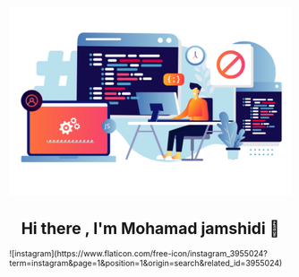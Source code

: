 ![hello](https://github.com/mohammadjamshidi8/mohammadjamshidi8/blob/main/image.svg)
<h1 align="center">Hi there , I'm Mohamad jamshidi 👋</h1>
![instagram](https://www.flaticon.com/free-icon/instagram_3955024?term=instagram&page=1&position=1&origin=search&related_id=3955024)
